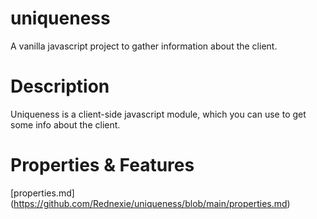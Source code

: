 # uniqueness
A vanilla javascript project to gather information about the client.

# Description

Uniqueness is a client-side javascript module, which you can use to get some info about the client.


# Properties & Features

[properties.md] (https://github.com/Rednexie/uniqueness/blob/main/properties.md)




